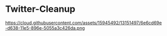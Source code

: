 # Twitter-Cleanup

https://cloud.githubusercontent.com/assets/15945492/13151497/6e6cd69e-d638-11e5-896e-5055a3c426da.png